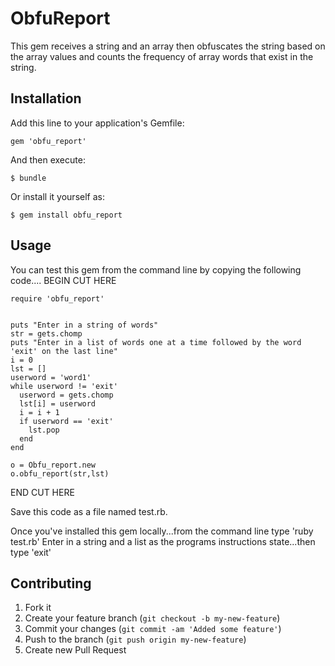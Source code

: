 # ObfuReport

This gem receives a string and an array then obfuscates the string based on the array values and counts the frequency of array words that exist in the string.

## Installation

Add this line to your application's Gemfile:

    gem 'obfu_report'

And then execute:

    $ bundle

Or install it yourself as:

    $ gem install obfu_report

## Usage

You can test this gem from the command line by copying the following code....
BEGIN CUT HERE

    require 'obfu_report'


    puts "Enter in a string of words"
    str = gets.chomp
    puts "Enter in a list of words one at a time followed by the word 'exit' on the last line"
    i = 0
    lst = []
    userword = 'word1'
    while userword != 'exit'
      userword = gets.chomp
      lst[i] = userword
      i = i + 1
      if userword == 'exit'
        lst.pop
      end
    end

    o = Obfu_report.new
    o.obfu_report(str,lst)
    
END CUT HERE

Save this code as a file named test.rb.

Once you've installed this gem locally...from the command line type 'ruby test.rb'
Enter in a string and a list as the programs instructions state...then type 'exit'


## Contributing

1. Fork it
2. Create your feature branch (`git checkout -b my-new-feature`)
3. Commit your changes (`git commit -am 'Added some feature'`)
4. Push to the branch (`git push origin my-new-feature`)
5. Create new Pull Request
